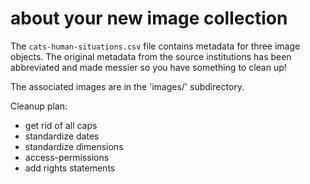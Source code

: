 # about your new image collection

The `cats-human-situations.csv` file contains metadata for three image objects.
The original metadata from the source institutions has been abbreviated and made
messier so you have something to clean up!

The associated images are in the 'images/' subdirectory.

Cleanup plan:
- get rid of all caps
- standardize dates
- standardize dimensions
- access-permissions
- add rights statements